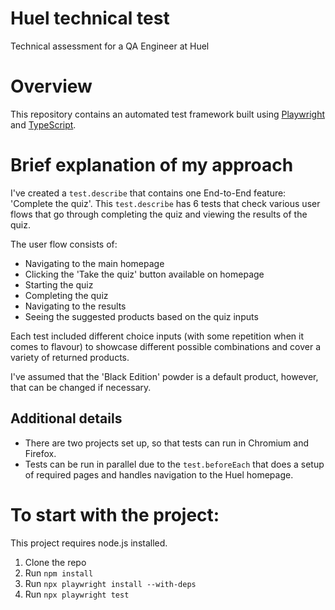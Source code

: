 # Huel technical test

Technical assessment for a QA Engineer at Huel

# Overview

This repository contains an automated test framework built using [Playwright](https://playwright.dev/) and [TypeScript](https://www.typescriptlang.org/).

# Brief explanation of my approach

I've created a `test.describe` that contains one End-to-End feature: 'Complete the quiz'. This `test.describe` has 6 tests that check various user flows that go through completing the quiz and viewing the results of the quiz.

The user flow consists of:

- Navigating to the main homepage
- Clicking the 'Take the quiz' button available on homepage
- Starting the quiz
- Completing the quiz
- Navigating to the results
- Seeing the suggested products based on the quiz inputs

Each test included different choice inputs (with some repetition when it comes to flavour) to showcase different possible combinations and cover a variety of returned products.

I've assumed that the 'Black Edition' powder is a default product, however, that can be changed if necessary.

## Additional details

- There are two projects set up, so that tests can run in Chromium and Firefox.
- Tests can be run in parallel due to the `test.beforeEach` that does a setup of required pages and handles navigation to the Huel homepage.

# To start with the project:

This project requires node.js installed.

1. Clone the repo
2. Run `npm install`
3. Run `npx playwright install --with-deps`
4. Run `npx playwright test`
